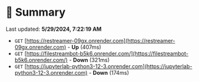 # 📖 Summary
Last updated: **5/29/2024, 7:22:19 AM**

- `GET` [https://restreamer-09gx.onrender.com](https://restreamer-09gx.onrender.com) - **Up** (407ms)
- `GET` [https://filestreambot-b5k6.onrender.com/](https://filestreambot-b5k6.onrender.com/) - **Down** (321ms)
- `GET` [https://jupyterlab-python3-12-3.onrender.com](https://jupyterlab-python3-12-3.onrender.com) - **Down** (174ms)

